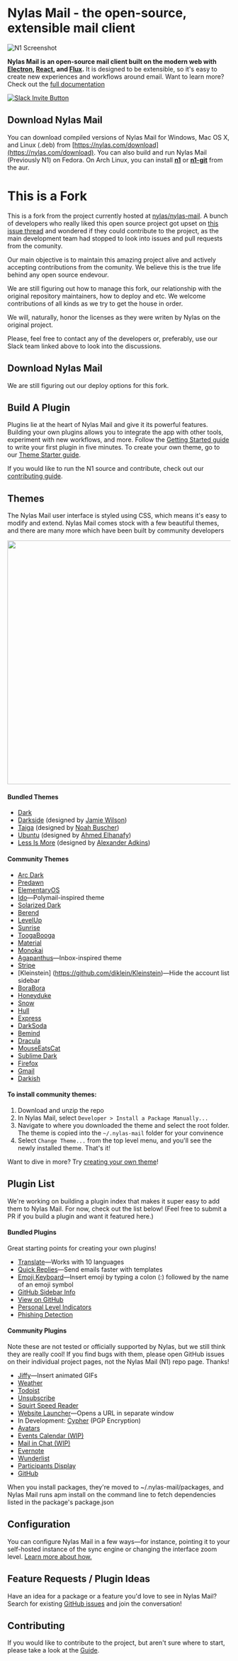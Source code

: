 # Nylas Mail - the open-source, extensible mail client
![N1 Screenshot](https://nylas.com/static/img/nylas-mail/hero_graphic_mac@2x.png)

  **Nylas Mail is an open-source mail client built on the modern web with [Electron](https://github.com/atom/electron), [React](https://facebook.github.io/react/), and [Flux](https://facebook.github.io/flux/).** It is designed to be extensible, so it's easy to create new experiences and workflows around email. Want to learn more? Check out the [full documentation](https://nylas.github.io/nylas-mail)

[![Slack Invite Button](http://slack-invite.nylas.com/badge.svg)](https://join.slack.com/nylasisalive/shared_invite/MTg4MzQzMzY3NDEyLTE0OTU3NTQwNDMtYzhhZmE3NDM0NA)

## Download Nylas Mail

You can download compiled versions of Nylas Mail for Windows, Mac OS X, and Linux (.deb) from [https://nylas.com/download](https://nylas.com/download). You can also build and run Nylas Mail (Previously N1) on Fedora. On Arch Linux, you can install **[n1](https://aur.archlinux.org/packages/n1/)** or **[n1-git](https://aur.archlinux.org/packages/n1-git/)** from the aur.

# This is a Fork
This is a fork from the project currently hosted at [nylas/nylas-mail](https://github.com/nylas-mail-lives/nylas-mail). A bunch of developers who really liked this open source project got upset on [this issue thread](https://github.com/nylas/nylas-mail/issues/3564) and wondered if they could contribute to the project, as the main development team had stopped to look into issues and pull requests from the comunity.

Our main objective is to maintain this amazing project alive and actively accepting contributions from the comunity. We believe this is the true life behind any open source endevour.

We are still figuring out how to manage this fork, our relationship with the original repository maintainers, how to deploy and etc. We welcome contributions of all kinds as we try to get the house in order.

We will, naturally, honor the licenses as they were writen by Nylas on the original project.

Please, feel free to contact any of the developers or, preferably, use our Slack team linked above to look into the discussions.

## Download Nylas Mail

We are still figuring out our deploy options for this fork. 

## Build A Plugin

Plugins lie at the heart of Nylas Mail and give it its powerful features. Building your own plugins allows you to integrate the app with other tools, experiment with new workflows, and more. Follow the [Getting Started guide](https://nylas.github.io/nylas-mail/) to write your first plugin in five minutes. To create your own theme, go to our [Theme Starter guide](https://github.com/nylas/N1-theme-starter).

If you would like to run the N1 source and contribute, check out our [contributing
guide](https://github.com/nylas/nylas-mail/blob/master/CONTRIBUTING.md).

## Themes

The Nylas Mail user interface is styled using CSS, which means it's easy to modify and extend. Nylas Mail comes stock with a few beautiful themes, and there are many more which have been built by community developers

<center><img width=550 src="http://i.imgur.com/PWQ7NlY.jpg"></center>


#### Bundled Themes
- [Dark](https://github.com/nylas/nylas-mail/tree/master/internal_packages/ui-dark)
- [Darkside](https://github.com/nylas/nylas-mail/tree/master/internal_packages/ui-darkside) (designed by [Jamie Wilson](https://github.com/jamiewilson))
- [Taiga](https://github.com/nylas/nylas-mail/tree/master/internal_packages/ui-taiga) (designed by [Noah Buscher](https://github.com/noahbuscher))
- [Ubuntu](https://github.com/nylas/nylas-mail/tree/master/internal_packages/ui-ubuntu) (designed by [Ahmed Elhanafy](https://github.com/ahmedlhanafy))
- [Less Is More](https://github.com/nylas/nylas-mail/tree/master/internal_packages/ui-less-is-more) (designed by [Alexander Adkins](https://github.com/P0WW0W))



#### Community Themes
- [Arc Dark](https://github.com/varlesh/Nylas-Arc-Dark-Theme)
- [Predawn](https://github.com/adambmedia/N1-Predawn)
- [ElementaryOS](https://github.com/edipox/elementary-nylas)
- [Ido](https://github.com/edipox/n1-ido)—Polymail-inspired theme
- [Solarized Dark](https://github.com/NSHenry/N1-Solarized-Dark)
- [Berend](https://github.com/Frique/N1-Berend)
- [LevelUp](https://github.com/stolinski/level-up-nylas-n1-theme)
- [Sunrise](https://github.com/jackiehluo/n1-sunrise)
- [ToogaBooga](https://github.com/brycedorn/N1-ToogaBooga)
- [Material](https://github.com/jackiehluo/n1-material)
- [Monokai](https://github.com/dcondrey/n1-monokai)
- [Agapanthus](https://github.com/taniadaniela/n1-agapanthus)—Inbox-inspired theme
- [Stripe](https://github.com/oeaeee/n1-stripe)
- [Kleinstein] (https://github.com/diklein/Kleinstein)—Hide the account list sidebar
- [BoraBora](https://github.com/arimai/N1-BoraBora)
- [Honeyduke](https://github.com/arimai/n1-honeyduke)
- [Snow](https://github.com/Wattenberger/N1-snow-theme)
- [Hull](https://github.com/unity/n1-hull)
- [Express](https://github.com/oeaeee/n1-express)
- [DarkSoda](https://github.com/adambullmer/N1-theme-DarkSoda)
- [Bemind](https://github.com/bemindinteractive/Bemind-N1-Theme)
- [Dracula](https://github.com/dracula/nylas-n1)
- [MouseEatsCat](https://github.com/MouseEatsCat/MouseEatsCat-N1)
- [Sublime Dark](https://github.com/rishabhkesarwani/Nylas-Sublime-Dark-Theme)
- [Firefox](https://github.com/darshandsoni/n1-firefox-theme)
- [Gmail](https://github.com/dregitsky/n1-gmail-theme)
- [Darkish](https://github.com/dyrnade/N1-Darkish)

#### To install community themes:

1. Download and unzip the repo
2. In Nylas Mail, select `Developer > Install a Package Manually... `
3. Navigate to where you downloaded the theme and select the root folder. The theme is copied into the `~/.nylas-mail` folder for your convinence
5. Select `Change Theme...` from the top level menu, and you'll see the newly installed theme. That's it!


Want to dive in more? Try [creating your own theme](https://github.com/nylas/nylas-mail-theme-starter)!


## Plugin List
We're working on building a plugin index that makes it super easy to add them to Nylas Mail. For now, check out the list below! (Feel free to submit a PR if you build a plugin and want it featured here.)


#### Bundled Plugins
Great starting points for creating your own plugins!
- [Translate](https://github.com/nylas/nylas-mail/tree/master/internal_packages/composer-translate)—Works with 10 languages
- [Quick Replies](https://github.com/nylas/nylas-mail/tree/master/internal_packages/composer-templates)—Send emails faster with templates
- [Emoji Keyboard](https://github.com/nylas/nylas-mail/tree/master/internal_packages/composer-emoji)—Insert emoji by typing a colon (:) followed by the name of an emoji symbol
- [GitHub Sidebar Info](https://github.com/nylas/nylas-mail/tree/master/internal_packages/github-contact-card)
- [View on GitHub](https://github.com/nylas/nylas-mail/tree/master/internal_packages/message-view-on-github)
- [Personal Level Indicators](https://github.com/nylas/nylas-mail/tree/master/internal_packages/personal-level-indicators)
- [Phishing Detection](https://github.com/nylas/nylas-mail/tree/master/internal_packages/phishing-detection)

#### Community Plugins

Note these are not tested or officially supported by Nylas, but we still think they are really cool! If you find bugs with them, please open GitHub issues on their individual project pages, not the Nylas Mail (N1) repo page. Thanks!

- [Jiffy](http://noahbuscher.github.io/N1-Jiffy/)—Insert animated GIFs
- [Weather](https://github.com/jackiehluo/n1-weather)
- [Todoist](https://github.com/alexfruehwirth/N1TodoistIntegration)
- [Unsubscribe](https://github.com/colinking/n1-unsubscribe)
- [Squirt Speed Reader](https://github.com/HarleyKwyn/squirt-reader-N1-plugin/)
- [Website Launcher](https://github.com/adriangrantdotorg/nylas-n1-background-webpage)—Opens a URL in separate window
- In Development: [Cypher](https://github.com/mbilker/cypher) (PGP Encryption)
- [Avatars](https://github.com/unity/n1-avatars)
- [Events Calendar (WIP)](https://github.com/nerdenough/n1-events-calendar)
- [Mail in Chat (WIP)](https://github.com/yjchen/mail_in_chat)
- [Evernote](https://github.com/grobgl/n1-evernote)
- [Wunderlist](https://github.com/miguelrs/n1-wunderlist)
- [Participants Display](https://github.com/kbruccoleri/nylas-participants-display)
- [GitHub](https://github.com/ForbesLindesay/N1-GitHub)

When you install packages, they're moved to ~/.nylas-mail/packages, and Nylas Mail runs apm install on the command line to fetch dependencies listed in the package's package.json

## Configuration
You can configure Nylas Mail in a few ways—for instance, pointing it to your self-hosted instance of the sync engine or changing the interface zoom level. [Learn more about how.](https://github.com/nylas/nylas-mail/blob/master/CONFIGURATION.md)

## Feature Requests / Plugin Ideas

Have an idea for a package or a feature you'd love to see in Nylas Mail? Search for existing [GitHub issues](https://github.com/nylas-mail-lives/nylas-mail/issues) and join the conversation!

## Contributing
If you would like to contribute to the project, but aren't sure where to start, please take a look at the [Guide](docs/guide/README.md#contributing).

